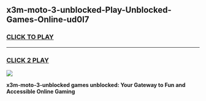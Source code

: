 
## x3m-moto-3-unblocked-Play-Unblocked-Games-Online-ud0l7
<h3>
<a href="https://premium76.site?title=x3m-moto-3-unblocked&ref=25A">CLICK TO PLAY</a></h3>
<hr>

<h3>
<a href="https://premium76.site?title=x3m-moto-3-unblocked&ref=25A">CLICK 2 PLAY</a>
  
</h3>

<a href="https://premium76.site?title=x3m-moto-3-unblocked&ref=25A"><img src="https://clearcache.store/games.png"></a>


**x3m-moto-3-unblocked games unblocked: Your Gateway to Fun and Accessible Online Gaming**
